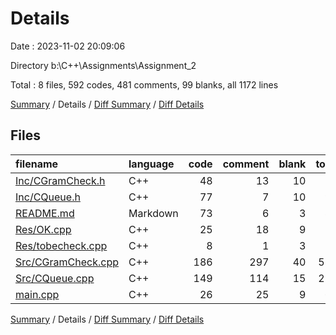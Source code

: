 # Details

Date : 2023-11-02 20:09:06

Directory b:\\C++\\Assignments\\Assignment_2

Total : 8 files,  592 codes, 481 comments, 99 blanks, all 1172 lines

[Summary](results.md) / Details / [Diff Summary](diff.md) / [Diff Details](diff-details.md)

## Files
| filename | language | code | comment | blank | total |
| :--- | :--- | ---: | ---: | ---: | ---: |
| [Inc/CGramCheck.h](/Inc/CGramCheck.h) | C++ | 48 | 13 | 10 | 71 |
| [Inc/CQueue.h](/Inc/CQueue.h) | C++ | 77 | 7 | 10 | 94 |
| [README.md](/README.md) | Markdown | 73 | 6 | 3 | 82 |
| [Res/OK.cpp](/Res/OK.cpp) | C++ | 25 | 18 | 9 | 52 |
| [Res/tobecheck.cpp](/Res/tobecheck.cpp) | C++ | 8 | 1 | 3 | 12 |
| [Src/CGramCheck.cpp](/Src/CGramCheck.cpp) | C++ | 186 | 297 | 40 | 523 |
| [Src/CQueue.cpp](/Src/CQueue.cpp) | C++ | 149 | 114 | 15 | 278 |
| [main.cpp](/main.cpp) | C++ | 26 | 25 | 9 | 60 |

[Summary](results.md) / Details / [Diff Summary](diff.md) / [Diff Details](diff-details.md)